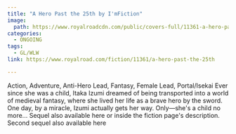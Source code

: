 ```yaml
---
title: "A Hero Past the 25th by I'mFiction"
image:
  path: https://www.royalroadcdn.com/public/covers-full/11361-a-hero-past-the-25th.jpg
categories:
  - ONGOING
tags:
  - GL/WLW
link: https://www.royalroad.com/fiction/11361/a-hero-past-the-25th

---
```

Action, Adventure, Anti-Hero Lead, Fantasy, Female Lead, Portal/Isekai
Ever since she was a child, Itaka Izumi dreamed of being transported into a world of medieval fantasy, where she lived her life as a brave hero by the sword. One day, by a miracle, Izumi actually gets her way. Only—she's a child no more... Sequel also available here or inside the fiction page's description. Second sequel also available here

